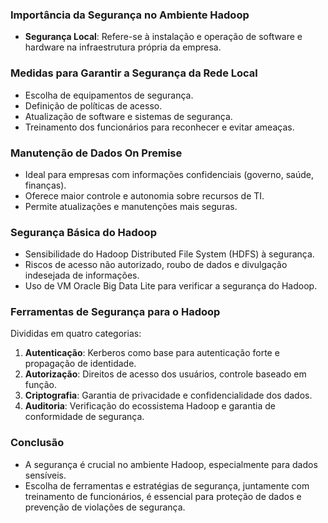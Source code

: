 
### Importância da Segurança no Ambiente Hadoop
- **Segurança Local**: Refere-se à instalação e operação de software e hardware na infraestrutura própria da empresa.

### Medidas para Garantir a Segurança da Rede Local
- Escolha de equipamentos de segurança.
- Definição de políticas de acesso.
- Atualização de software e sistemas de segurança.
- Treinamento dos funcionários para reconhecer e evitar ameaças.

### Manutenção de Dados On Premise
- Ideal para empresas com informações confidenciais (governo, saúde, finanças).
- Oferece maior controle e autonomia sobre recursos de TI.
- Permite atualizações e manutenções mais seguras.

### Segurança Básica do Hadoop
- Sensibilidade do Hadoop Distributed File System (HDFS) à segurança.
- Riscos de acesso não autorizado, roubo de dados e divulgação indesejada de informações.
- Uso de VM Oracle Big Data Lite para verificar a segurança do Hadoop.

### Ferramentas de Segurança para o Hadoop
Divididas em quatro categorias:
1. **Autenticação**: Kerberos como base para autenticação forte e propagação de identidade.
2. **Autorização**: Direitos de acesso dos usuários, controle baseado em função.
3. **Criptografia**: Garantia de privacidade e confidencialidade dos dados.
4. **Auditoria**: Verificação do ecossistema Hadoop e garantia de conformidade de segurança.

### Conclusão
- A segurança é crucial no ambiente Hadoop, especialmente para dados sensíveis.
- Escolha de ferramentas e estratégias de segurança, juntamente com treinamento de funcionários, é essencial para proteção de dados e prevenção de violações de segurança.


